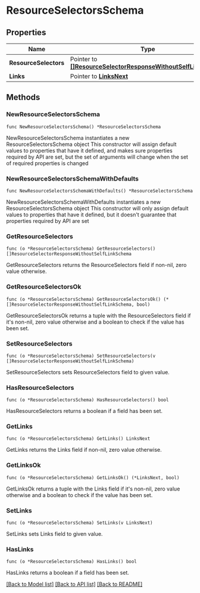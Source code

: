 # ResourceSelectorsSchema

## Properties

Name | Type | Description | Notes
------------ | ------------- | ------------- | -------------
**ResourceSelectors** | Pointer to [**[]ResourceSelectorResponseWithoutSelfLinkSchema**](ResourceSelectorResponseWithoutSelfLinkSchema.md) |  | [optional] 
**Links** | Pointer to [**LinksNext**](LinksNext.md) |  | [optional] 

## Methods

### NewResourceSelectorsSchema

`func NewResourceSelectorsSchema() *ResourceSelectorsSchema`

NewResourceSelectorsSchema instantiates a new ResourceSelectorsSchema object
This constructor will assign default values to properties that have it defined,
and makes sure properties required by API are set, but the set of arguments
will change when the set of required properties is changed

### NewResourceSelectorsSchemaWithDefaults

`func NewResourceSelectorsSchemaWithDefaults() *ResourceSelectorsSchema`

NewResourceSelectorsSchemaWithDefaults instantiates a new ResourceSelectorsSchema object
This constructor will only assign default values to properties that have it defined,
but it doesn't guarantee that properties required by API are set

### GetResourceSelectors

`func (o *ResourceSelectorsSchema) GetResourceSelectors() []ResourceSelectorResponseWithoutSelfLinkSchema`

GetResourceSelectors returns the ResourceSelectors field if non-nil, zero value otherwise.

### GetResourceSelectorsOk

`func (o *ResourceSelectorsSchema) GetResourceSelectorsOk() (*[]ResourceSelectorResponseWithoutSelfLinkSchema, bool)`

GetResourceSelectorsOk returns a tuple with the ResourceSelectors field if it's non-nil, zero value otherwise
and a boolean to check if the value has been set.

### SetResourceSelectors

`func (o *ResourceSelectorsSchema) SetResourceSelectors(v []ResourceSelectorResponseWithoutSelfLinkSchema)`

SetResourceSelectors sets ResourceSelectors field to given value.

### HasResourceSelectors

`func (o *ResourceSelectorsSchema) HasResourceSelectors() bool`

HasResourceSelectors returns a boolean if a field has been set.

### GetLinks

`func (o *ResourceSelectorsSchema) GetLinks() LinksNext`

GetLinks returns the Links field if non-nil, zero value otherwise.

### GetLinksOk

`func (o *ResourceSelectorsSchema) GetLinksOk() (*LinksNext, bool)`

GetLinksOk returns a tuple with the Links field if it's non-nil, zero value otherwise
and a boolean to check if the value has been set.

### SetLinks

`func (o *ResourceSelectorsSchema) SetLinks(v LinksNext)`

SetLinks sets Links field to given value.

### HasLinks

`func (o *ResourceSelectorsSchema) HasLinks() bool`

HasLinks returns a boolean if a field has been set.


[[Back to Model list]](../README.md#documentation-for-models) [[Back to API list]](../README.md#documentation-for-api-endpoints) [[Back to README]](../README.md)


